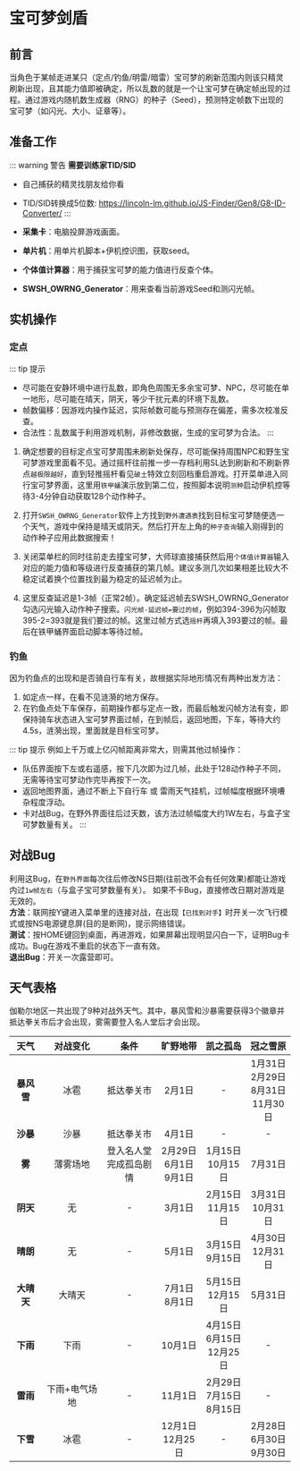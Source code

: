 # 宝可梦剑盾

## 前言
<!-- - 剑盾野外闪光必定`♦方块闪`（Bug）。 -->
当角色于某帧走进某只（定点/钓鱼/明雷/暗雷）宝可梦的刷新范围内则该只精灵刷新出现，且其能力值即被确定，所以乱数的就是一个让宝可梦在确定帧出现的过程。通过游戏内随机数生成器（RNG）的种子（Seed），预测特定帧数下出现的宝可梦（如闪光、大小、证章等）。

## 准备工作

::: warning 警告
**需要训练家TID/SID**
- 自己捕获的精灵找朋友给你看
<!-- `或`通过游戏中捕捉到的宝可梦反查 -->
- TID/SID转换成5位数: https://lincoln-lm.github.io/JS-Finder/Gen8/G8-ID-Converter/
:::

- **采集卡**：电脑投屏游戏画面。
- **单片机**：用单片机脚本+伊机控识图，获取seed。
- **个体值计算器**：用于捕获宝可梦的能力值进行反查个体。
- **SWSH_OWRNG_Generator**：用来查看当前游戏Seed和测闪光帧。

<!-- **TID/SID反查** -->

## 实机操作
### 定点

::: tip 提示
- 尽可能在安静环境中进行乱数，即角色周围无多余宝可梦、NPC，尽可能在单一地形，尽可能在晴天，阴天，等少干扰元素的环境下乱数。
- 帧数偏移：因游戏内操作延迟，实际帧数可能与预测存在偏差，需多次校准反查。
- 合法性：乱数属于利用游戏机制，非修改数据，生成的宝可梦为合法。
:::

1. 确定想要的目标定点宝可梦周围未刷新处保存，尽可能保持周围NPC和野生宝可梦游戏里面看不见。通过摇杆往前推一步一存档利用SL达到刷新和不刷新界点`越极限越好`，直到轻推摇杆看见`破土`特效立刻回档重启游戏。打开菜单进入同行宝可梦界面，这里用`铁甲蛹`演示放到第二位，按照脚本说明`测种`启动伊机控等待3-4分钟自动获取128个动作种子。
<ImageViewer src="/images/Pokemon/RNG/破土.png" alt="破土" />
<ImageViewer src="/images/Pokemon/RNG/脚本.png" alt="伊机控" />

2. 打开`SWSH_OWRNG_Generator`软件上方找到`野外遭遇表`找到目标宝可梦随便选一个天气，游戏中保持是晴天或阴天。然后打开左上角的`种子查询`输入刚得到的动作种子应用此数据搜索！

3. 关闭菜单栏的同时往前走去撞宝可梦，大师球直接捕获然后用`个体值计算器`输入对应的能力值和等级进行反查捕获的第几帧。建议多测几次如果相差比较大不稳定试着换个位置找到最为稳定的延迟帧为止。
<ImageViewer src="/images/Pokemon/RNG/能力值.png" alt="能力值" />
<ImageViewer src="/images/Pokemon/RNG/反查.png" alt="反查" />

4. 这里反查延迟是1-3帧（正常2帧）。确定延迟帧去SWSH_OWRNG_Generator勾选闪光输入动作种子搜索。`闪光帧-延迟帧=要过的帧`，例如394-396为闪帧取395-2=393就是我们要过的帧。这里过帧方式选`摇杆`再填入393要过的帧。最后在铁甲蛹界面启动脚本等待过帧。
<ImageViewer src="/images/Pokemon/RNG/闪光帧.png" alt="闪光帧" />
<ImageViewer src="/images/Pokemon/RNG/过帧.png" alt="过帧" />

### 钓鱼
因为钓鱼点的出现和是否骑自行车有关，故根据实际地形情况有两种出发方法：
1. 如定点一样，在看不见涟漪的地方保存。
2. 在钓鱼点处下车保存，前期操作都与定点一致，而最后触发闪帧方法有变，即保持骑车状态进入宝可梦界面过帧，在到帧后，返回地图，下车，等待大约 4.5s，涟漪出现，里面就是目标宝可梦。

::: tip 提示
例如上千万或上亿闪帧距离非常大，则需其他过帧操作：
- 队伍界面按下左或右遥感，按下几次即为过几帧，此处于128动作种子不同，无需等待宝可梦动作完毕再按下一次。
- 返回地图界面，通过不断上下自行车 或 雷雨天气挂机，过帧幅度根据环境嘈杂程度浮动。
- 卡对战Bug，在野外界面往后过天数，该方法过帧幅度大约1W左右，与盒子宝可梦数量有关。
:::

## 对战Bug

利用这Bug，在`野外界面`每次往后修改NS日期(往前改不会有任何效果)都能让游戏内过`1w帧左右`（与盒子宝可梦数量有关）。 如果不卡Bug，直接修改日期对游戏是无效的。<br>
**方法**：联网按Y键进入菜单里的连接对战，在出现`【已找到对手】`时开关一次飞行模式或按NS电源键息屏(目的是断网)，提示网络错误。<br>
**测试**：按HOME键回到桌面，再进游戏，如果屏幕出现明显闪白一下，证明Bug卡成功。Bug在游戏不重启的状态下一直有效。<br>
**退出Bug**：开关一次露营即可。

## 天气表格
伽勒尔地区一共出现了9种对战外天气。其中，暴风雪和沙暴需要获得3个徽章并抵达拳关市后才会出现，雾需要登入名人堂后才会出现。<br>
<!-- 天气证章或时间证章需在特定天气或时间下出现的宝可梦有概率获得。 -->

| **天气** | **对战变化** | **条件** | **旷野地带** | **凯之孤岛** | **冠之雪原** |
| :--: | :------: | :---: | :---: | :---: | :---: |
| **暴风雪** | 冰雹 | 抵达拳关市 | 2月1日 | - | 1月31日<br>2月29日<br>8月31日<br>11月30日 |
| **沙暴** | 沙暴 | 抵达拳关市 | 4月1日 | - | - |
|  **雾**  | 薄雾场地 | 登入名人堂<br>完成孤岛剧情 | 2月29日<br>6月1日<br>9月1日 | 1月15日<br>10月15日 | 7月31日 |
| **阴天** | 无 | - | 3月1日 | 2月15日<br>11月15日 | 3月31日<br>10月31日 |
| **晴朗** | 无 | - | 5月1日 | 3月15日<br>9月15日 | 4月30日<br>12月31日 |
| **大晴天** | 大晴天 | - | 7月1日<br>8月1日 | 5月15日<br>12月15日 | 5月31日 |
| **下雨** | 下雨 | - | 10月1日 | 4月15日<br>6月15日<br>12月25日 | - |
| **雷雨** | 下雨+电气场地 | - | 11月1日 | 2月29日<br>7月15日<br>8月15日 | - |
| **下雪** | 冰雹 | - | 12月1日<br>12月25日 | - | 2月28日<br>6月30日<br>9月30日 |